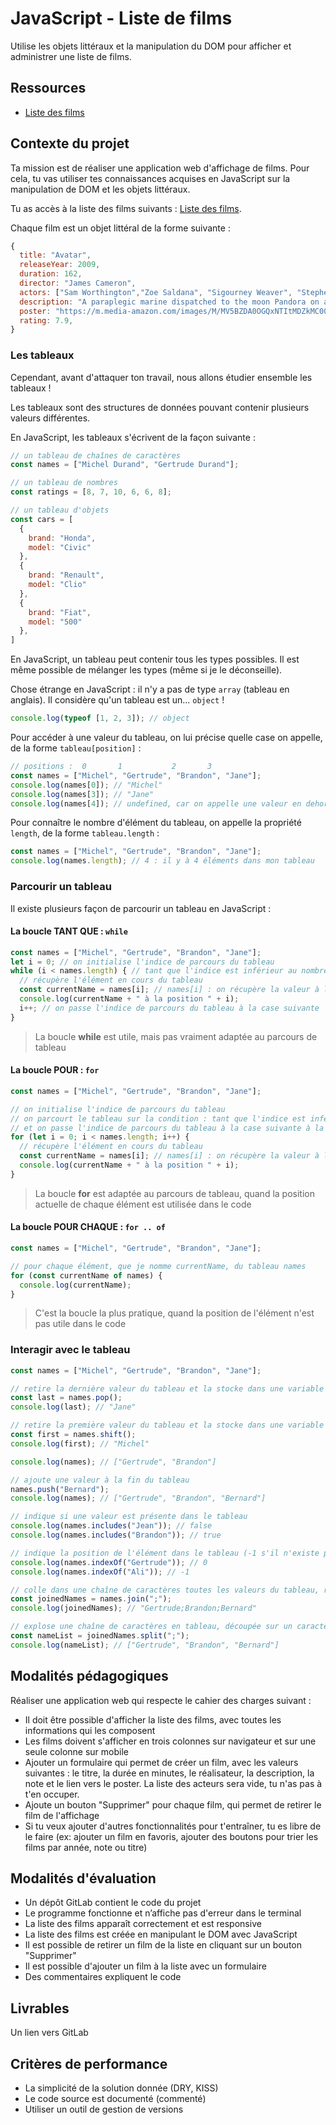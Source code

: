 # JavaScript - Liste de films

Utilise les objets littéraux et la manipulation du DOM pour afficher et administrer une liste de films.

## Ressources

- [Liste des films](https://gitlab.com/-/snippets/3618435)

## Contexte du projet

Ta mission est de réaliser une application web d'affichage de films. Pour cela, tu vas utiliser tes connaissances acquises en JavaScript sur la manipulation de DOM et les objets littéraux.

Tu as accès à la liste des films suivants : [Liste des films](https://gitlab.com/-/snippets/3618435).

Chaque film est un objet littéral de la forme suivante :

```js
{
  title: "Avatar",
  releaseYear: 2009,
  duration: 162,
  director: "James Cameron",
  actors: ["Sam Worthington","Zoe Saldana", "Sigourney Weaver", "Stephen Lang"],
  description: "A paraplegic marine dispatched to the moon Pandora on a unique mission becomes torn between following his orders and protecting the world he feels is his home.",
  poster: "https://m.media-amazon.com/images/M/MV5BZDA0OGQxNTItMDZkMC00N2UyLTg3MzMtYTJmNjg3Nzk5MzRiXkEyXkFqcGdeQXVyMjUzOTY1NTc@._V1_SX300.jpg",
  rating: 7.9,
}
```

### Les tableaux

Cependant, avant d'attaquer ton travail, nous allons étudier ensemble les tableaux !

Les tableaux sont des structures de données pouvant contenir plusieurs valeurs différentes.

En JavaScript, les tableaux s'écrivent de la façon suivante :

```js
// un tableau de chaînes de caractères
const names = ["Michel Durand", "Gertrude Durand"];

// un tableau de nombres
const ratings = [8, 7, 10, 6, 6, 8];

// un tableau d'objets
const cars = [
  {
	brand: "Honda",
	model: "Civic"
  },
  {
	brand: "Renault",
	model: "Clio"
  },
  {
	brand: "Fiat",
	model: "500"
  },
]
```

En JavaScript, un tableau peut contenir tous les types possibles. Il est même possible de mélanger les types (même si je le déconseille).

Chose étrange en JavaScript : il n'y a pas de type `array` (tableau en anglais). Il considère qu'un tableau est un... `object` !

```js
console.log(typeof [1, 2, 3]); // object
```

Pour accéder à une valeur du tableau, on lui précise quelle case on appelle, de la forme `tableau[position]` :

```js
// positions :	0      	1       	2    	3
const names = ["Michel", "Gertrude", "Brandon", "Jane"];
console.log(names[0]); // "Michel"
console.log(names[3]); // "Jane"
console.log(names[4]); // undefined, car on appelle une valeur en dehors du tableau
```

Pour connaître le nombre d'élément du tableau, on appelle la propriété `length`, de la forme `tableau.length` :

```js
const names = ["Michel", "Gertrude", "Brandon", "Jane"];
console.log(names.length); // 4 : il y à 4 éléments dans mon tableau
```

### Parcourir un tableau

Il existe plusieurs façon de parcourir un tableau en JavaScript :

#### La boucle **TANT QUE** : `while`

```js
const names = ["Michel", "Gertrude", "Brandon", "Jane"];
let i = 0; // on initialise l'indice de parcours du tableau
while (i < names.length) { // tant que l'indice est inférieur au nombre d'éléments du tableau
  // récupère l'élément en cours du tableau
  const currentName = names[i]; // names[i] : on récupère la valeur à la position actuelle de i
  console.log(currentName + " à la position " + i);
  i++; // on passe l'indice de parcours du tableau à la case suivante
}
```

> La boucle **while** est utile, mais pas vraiment adaptée au parcours de tableau

#### La boucle **POUR** : `for`

```js
const names = ["Michel", "Gertrude", "Brandon", "Jane"];

// on initialise l'indice de parcours du tableau
// on parcourt le tableau sur la condition : tant que l'indice est inférieur au nombre d'éléments du tableau
// et on passe l'indice de parcours du tableau à la case suivante à la fin de chaque tour
for (let i = 0; i < names.length; i++) {
  // récupère l'élément en cours du tableau
  const currentName = names[i]; // names[i] : on récupère la valeur à la position actuelle de i
  console.log(currentName + " à la position " + i);
}
```

> La boucle **for** est adaptée au parcours de tableau, quand la position actuelle de chaque élément est utilisée dans le code

#### La boucle **POUR CHAQUE** : `for .. of`

```js
const names = ["Michel", "Gertrude", "Brandon", "Jane"];

// pour chaque élément, que je nomme currentName, du tableau names
for (const currentName of names) {
  console.log(currentName);
}
```

> C'est la boucle la plus pratique, quand la position de l'élément n'est pas utile dans le code

### Interagir avec le tableau

```js
const names = ["Michel", "Gertrude", "Brandon", "Jane"];

// retire la dernière valeur du tableau et la stocke dans une variable
const last = names.pop();
console.log(last); // "Jane"

// retire la première valeur du tableau et la stocke dans une variable
const first = names.shift();
console.log(first); // "Michel"

console.log(names); // ["Gertrude", "Brandon"]

// ajoute une valeur à la fin du tableau
names.push("Bernard");
console.log(names); // ["Gertrude", "Brandon", "Bernard"]

// indique si une valeur est présente dans le tableau
console.log(names.includes("Jean")); // false
console.log(names.includes("Brandon")); // true

// indique la position de l'élément dans le tableau (-1 s'il n'existe pas)
console.log(names.indexOf("Gertrude")); // 0
console.log(names.indexOf("Ali")); // -1

// colle dans une chaîne de caractères toutes les valeurs du tableau, reliées par un caractère donné
const joinedNames = names.join(";");
console.log(joinedNames); // "Gertrude;Brandon;Bernard"

// explose une chaîne de caractères en tableau, découpée sur un caractère donné
const nameList = joinedNames.split(";");
console.log(nameList); // ["Gertrude", "Brandon", "Bernard"]
```

## Modalités pédagogiques

Réaliser une application web qui respecte le cahier des charges suivant :

- Il doit être possible d'afficher la liste des films, avec toutes les informations qui les composent
- Les films doivent s'afficher en trois colonnes sur navigateur et sur une seule colonne sur mobile
- Ajouter un formulaire qui permet de créer un film, avec les valeurs suivantes : le titre, la durée en minutes, le réalisateur, la description, la note et le lien vers le poster. La liste des acteurs sera vide, tu n'as pas à t'en occuper.
- Ajoute un bouton "Supprimer" pour chaque film, qui permet de retirer le film de l'affichage
- Si tu veux ajouter d'autres fonctionnalités pour t'entraîner, tu es libre de le faire (ex: ajouter un film en favoris, ajouter des boutons pour trier les films par année, note ou titre)

## Modalités d'évaluation

- Un dépôt GitLab contient le code du projet
- Le programme fonctionne et n’affiche pas d'erreur dans le terminal
- La liste des films apparaît correctement et est responsive
- La liste des films est créée en manipulant le DOM avec JavaScript
- Il est possible de retirer un film de la liste en cliquant sur un bouton "Supprimer"
- Il est possible d'ajouter un film à la liste avec un formulaire
- Des commentaires expliquent le code

## Livrables

Un lien vers GitLab

## Critères de performance

- La simplicité de la solution donnée (DRY, KISS)
- Le code source est documenté (commenté)
- Utiliser un outil de gestion de versions

